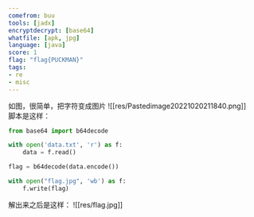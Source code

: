 ```yaml
---
comefrom: buu
tools: [jadx]
encryptdecrypt: [base64]
whatfile: [apk, jpg]
language: [java]
score: 1
flag: "flag{PUCKMAN}"
tags:
- re
- misc
---
```



如图，很简单，把字符变成图片
![[res/Pastedimage20221020211840.png]]
<br>
脚本是这样：
```python
from base64 import b64decode

with open('data.txt', 'r') as f:
    data = f.read()

flag = b64decode(data.encode())

with open("flag.jpg", 'wb') as f:
    f.write(flag)
```

解出来之后是这样：
![[res/flag.jpg]]